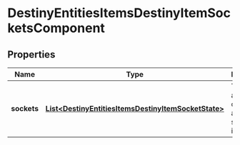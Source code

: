 
# DestinyEntitiesItemsDestinyItemSocketsComponent

## Properties
Name | Type | Description | Notes
------------ | ------------- | ------------- | -------------
**sockets** | [**List&lt;DestinyEntitiesItemsDestinyItemSocketState&gt;**](DestinyEntitiesItemsDestinyItemSocketState.md) | The list of all sockets on the item, and their status information. |  [optional]



